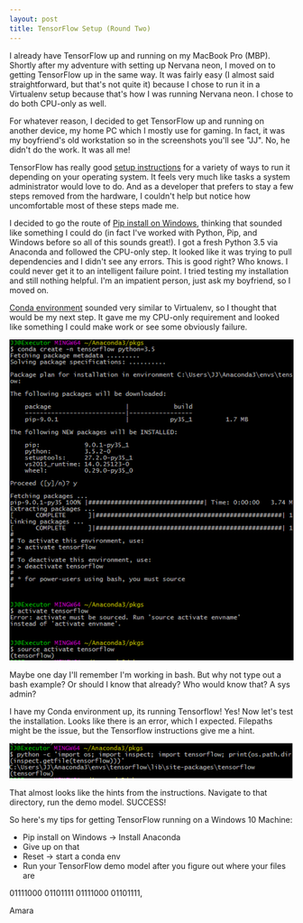 ```yaml
---
layout: post
title: TensorFlow Setup (Round Two)
---
```


I already have TensorFlow up and running on my MacBook Pro (MBP). Shortly after my adventure with setting up Nervana neon, I moved on to getting TensorFlow up in the same way. It was fairly easy (I almost said straightforward, but that's not quite it) because I chose to run it in a Virtualenv setup because that's how I was running Nervana neon. I chose to do both CPU-only as well.

For whatever reason, I decided to get TensorFlow up and running on another device, my home PC which I mostly use for gaming. In fact, it was my boyfriend's old workstation so in the screenshots you'll see "JJ". No, he didn't do the work. It was all me!

TensorFlow has really good [setup instructions](https://www.tensorflow.org/get_started/) for a variety of ways to run it depending on your operating system. It feels very much like tasks a system administrator would love to do. And as a developer that prefers to stay a few steps removed from the hardware, I couldn't help but notice how uncomfortable most of these steps made me. 

I decided to go the route of [Pip install on Windows](https://www.tensorflow.org/get_started/os_setup#pip_installation_on_windows), thinking that sounded like something I could do (in fact I've worked with Python, Pip, and Windows before so all of this sounds great!). I got a fresh Python 3.5 via Anaconda and followed the CPU-only step. It looked like it was trying to pull dependencies and I didn't see any errors. This is good right? Who knows. I could never get it to an intelligent failure point. I tried testing my installation and still nothing helpful. I'm an impatient person, just ask my boyfriend, so I moved on. 

[Conda environment](https://www.tensorflow.org/get_started/os_setup#using_conda) sounded very similar to Virtualenv, so I thought that would be my next step. It gave me my CPU-only requirement and looked like something I could make work or see some obviously failure. 

![source activate tensorflow](/./images/source_activate.PNG)

Maybe one day I'll remember I'm working in bash. But why not type out a bash example? Or should I know that already? Who would know that? A sys admin?

I have my Conda environment up, its running Tensorflow! Yes! Now let's test the installation. Looks like there is an error, which I expected. Filepaths might be the issue, but the Tensorflow instructions give me a hint.

![file location](/./images/tensorflow_file_location.PNG)

That almost looks like the hints from the instructions. Navigate to that directory, run the demo model. SUCCESS!

So here's my tips for getting TensorFlow running on a Windows 10 Machine:

* Pip install on Windows -> Install Anaconda
* Give up on that
* Reset -> start a conda env
* Run your TensorFlow demo model after you figure out where your files are


01111000 01101111 01111000 01101111,

Amara
